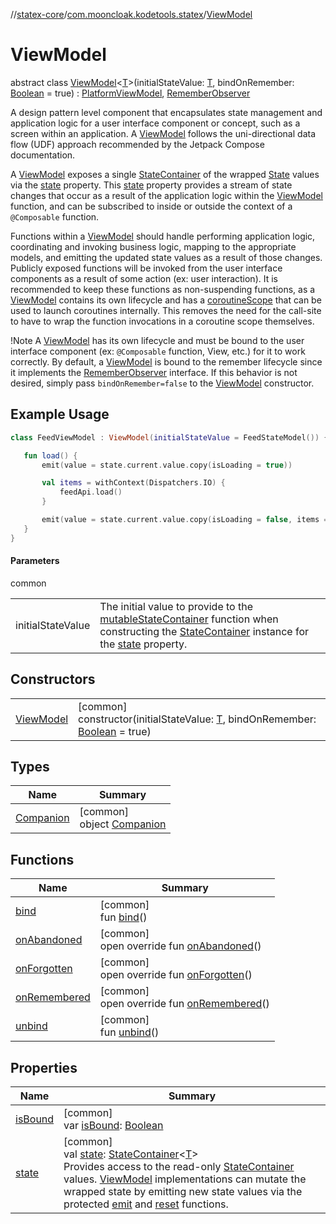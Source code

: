 //[statex-core](../../../index.md)/[com.mooncloak.kodetools.statex](../index.md)/[ViewModel](index.md)

# ViewModel

abstract class [ViewModel](index.md)&lt;[T](index.md)&gt;(initialStateValue: [T](index.md), bindOnRemember: [Boolean](https://kotlinlang.org/api/latest/jvm/stdlib/kotlin/-boolean/index.html) = true) : [PlatformViewModel](../-platform-view-model/index.md), [RememberObserver](https://developer.android.com/reference/kotlin/androidx/compose/runtime/RememberObserver.html)

A design pattern level component that encapsulates state management and application logic for a user interface component or concept, such as a screen within an application. A [ViewModel](index.md) follows the uni-directional data flow (UDF) approach recommended by the Jetpack Compose documentation.

A [ViewModel](index.md) exposes a single [StateContainer](../-state-container/index.md) of the wrapped [State](https://developer.android.com/reference/kotlin/androidx/compose/runtime/State.html) values via the [state](state.md) property. This [state](state.md) property provides a stream of state changes that occur as a result of the application logic within the [ViewModel](index.md) function, and can be subscribed to inside or outside the context of a `@Composable` function.

Functions within a [ViewModel](index.md) should handle performing application logic, coordinating and invoking business logic, mapping to the appropriate models, and emitting the updated state values as a result of those changes. Publicly exposed functions will be invoked from the user interface components as a result of some action (ex: user interaction). It is recommended to keep these functions as non-suspending functions, as a [ViewModel](index.md) contains its own lifecycle and has a [coroutineScope](../../../../statex-core/com.mooncloak.kodetools.statex/-view-model/coroutine-scope.md) that can be used to launch coroutines internally. This removes the need for the call-site to have to wrap the function invocations in a coroutine scope themselves.

!Note A [ViewModel](index.md) has its own lifecycle and must be bound to the user interface component (ex: `@Composable` function, View, etc.) for it to work correctly. By default, a [ViewModel](index.md) is bound to the remember lifecycle since it implements the [RememberObserver](https://developer.android.com/reference/kotlin/androidx/compose/runtime/RememberObserver.html) interface. If this behavior is not desired, simply pass `bindOnRemember=false` to the [ViewModel](index.md) constructor.

##  Example Usage

```kotlin
class FeedViewModel : ViewModel(initialStateValue = FeedStateModel()) {

   fun load() {
       emit(value = state.current.value.copy(isLoading = true))

       val items = withContext(Dispatchers.IO) {
           feedApi.load()
       }

       emit(value = state.current.value.copy(isLoading = false, items = items))
   }
}
```

#### Parameters

common

| | |
|---|---|
| initialStateValue | The initial value to provide to the [mutableStateContainer](../../../../statex-core/com.mooncloak.kodetools.statex/-view-model/mutable-state-container.md) function when constructing the [StateContainer](../-state-container/index.md) instance for the [state](state.md) property. |

## Constructors

| | |
|---|---|
| [ViewModel](-view-model.md) | [common]<br>constructor(initialStateValue: [T](index.md), bindOnRemember: [Boolean](https://kotlinlang.org/api/latest/jvm/stdlib/kotlin/-boolean/index.html) = true) |

## Types

| Name | Summary |
|---|---|
| [Companion](-companion/index.md) | [common]<br>object [Companion](-companion/index.md) |

## Functions

| Name | Summary |
|---|---|
| [bind](bind.md) | [common]<br>fun [bind](bind.md)() |
| [onAbandoned](on-abandoned.md) | [common]<br>open override fun [onAbandoned](on-abandoned.md)() |
| [onForgotten](on-forgotten.md) | [common]<br>open override fun [onForgotten](on-forgotten.md)() |
| [onRemembered](on-remembered.md) | [common]<br>open override fun [onRemembered](on-remembered.md)() |
| [unbind](unbind.md) | [common]<br>fun [unbind](unbind.md)() |

## Properties

| Name | Summary |
|---|---|
| [isBound](is-bound.md) | [common]<br>var [isBound](is-bound.md): [Boolean](https://kotlinlang.org/api/latest/jvm/stdlib/kotlin/-boolean/index.html) |
| [state](state.md) | [common]<br>val [state](state.md): [StateContainer](../-state-container/index.md)&lt;[T](index.md)&gt;<br>Provides access to the read-only [StateContainer](../-state-container/index.md) values. [ViewModel](index.md) implementations can mutate the wrapped state by emitting new state values via the protected [emit](../../../../statex-core/com.mooncloak.kodetools.statex/-view-model/emit.md) and [reset](../../../../statex-core/com.mooncloak.kodetools.statex/-view-model/reset.md) functions. |
